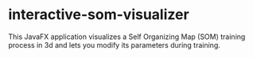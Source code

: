 # interactive-som-visualizer
This JavaFX application visualizes a Self Organizing Map (SOM) training process in 3d and lets you modify its parameters during training.
